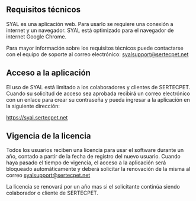 ## Requisitos técnicos

SYAL es una aplicación web. Para usarlo se requiere una conexión a internet y un navegador. SYAL está optimizado para el navegador de internet Google Chrome. 

Para mayor información sobre los requisitos técnicos puede contactarse con el equipo de soporte al correo electrónico: syalsupport@sertecpet.net

## Acceso a la aplicación

El uso de SYAL está limitado a los colaboradores y clientes de SERTECPET. Cuando su solicitud de acceso sea aprobada recibirá un correo electrónico con un enlace para crear su contraseña y pueda ingresar a la aplicación en la siguiente dirección:

https://syal.sertecpet.net

## Vigencia de la licencia

Todos los usuarios reciben una licencia para usar el software durante un año, contado a partir de la fecha de registro del nuevo usuario. Cuando haya pasado el tiempo de vigencia, el acceso a la aplicación será bloqueado automáticamente y deberá solicitar la renovación de la misma al correo syalsupport@sertecpet.net

La licencia se renovará por un año mas si el solicitante continúa siendo colaborador o cliente de SERTECPET.
